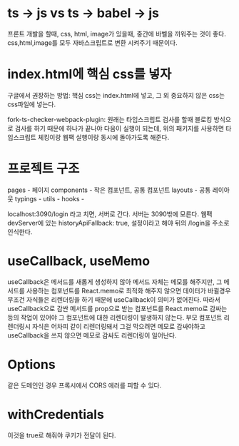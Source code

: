 # ts -> js vs ts -> babel -> js
프론트 개발을 할때, css, html, image가 있을때, 중간에 바벨을 끼워주는 것이 좋다.
css,html,image를 모두 자바스크립트로 변환 시켜주기 때문이다.

# index.html에 핵심 css를 넣자
구글에서 권장하는 방법: 핵심 css는 index.html에 넣고, 그 외 중요하지 않은 css는 css파일에 넣는다.

fork-ts-checker-webpack-plugin: 
원래는 타입스크립트 검사를 할때 블로킹 방식으로 검사를 하기 때문에 하나가 끝나야 다음이 실행이 되는데,
위의 패키지를 사용하면 타입스크립트 체킹이랑 웹팩 실행이랑 동시에 돌아가도록 해준다.

# 프로젝트 구조

pages - 페이지
components - 작은 컴포넌트, 공통 컴포넌트
layouts - 공통 레이아웃
typings -
utils - 
hooks - 

localhost:3090/login 라고 치면, 서버로 간다. 서버는 3090밖에 모른다. 웹팩 devServer에 있는 historyApiFallback: true, 
설정이라고 해야 뒤의 /login을 주소로 인식한다.

# useCallback, useMemo
useCallback은 메서드를 새롭게 생성하지 않아 메서드 자체는 메모를 해주지만, 그 메서드를 사용하는 컴포넌트를 React.memo로 최적화 해주지 않으면
데이터가 바뀔경우 무조건 자식들은 리렌더링을 하기 때문에 useCallback이 의미가 없어진다. 따라서 useCallback으로 감싼 메서드를 prop으로 받는 컴포넌트를 React.memo로 감싸는 등의 작업이 있어야 그 컴포넌트에 대한 리렌더링이 발생하지 않는다.
부모 컴포넌트 리렌더링시 자식은 어차피 같이 리렌더링돼서 그걸 막으려면 메모로 감싸야하고 useCallback을 쓰지 않으면 메모로 감싸도 리렌더링이 일어난다. 

# Options 
같은 도메인인 경우 프록시에서 CORS 에러를 피할 수 있다.

# withCredentials 
이것을 true로 해줘야 쿠키가 전달이 된다.

